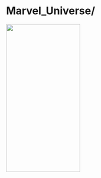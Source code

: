 # Marvel_Universe/
<img src="file:///C:/Users/pragya/Pictures/Screenshots/Screenshot%20(569).png" width="200" height="400"/>
